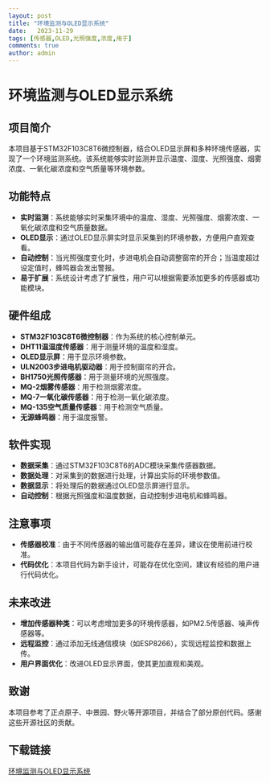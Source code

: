 ```yaml
---
layout: post
title: "环境监测与OLED显示系统"
date:   2023-11-29
tags: [传感器,OLED,光照强度,浓度,用于]
comments: true
author: admin
---
```

# 环境监测与OLED显示系统

## 项目简介

本项目基于STM32F103C8T6微控制器，结合OLED显示屏和多种环境传感器，实现了一个环境监测系统。该系统能够实时监测并显示温度、湿度、光照强度、烟雾浓度、一氧化碳浓度和空气质量等环境参数。

## 功能特点

- **实时监测**：系统能够实时采集环境中的温度、湿度、光照强度、烟雾浓度、一氧化碳浓度和空气质量数据。
- **OLED显示**：通过OLED显示屏实时显示采集到的环境参数，方便用户直观查看。
- **自动控制**：当光照强度变化时，步进电机会自动调整窗帘的开合；当温度超过设定值时，蜂鸣器会发出警报。
- **易于扩展**：系统设计考虑了扩展性，用户可以根据需要添加更多的传感器或功能模块。

## 硬件组成

- **STM32F103C8T6微控制器**：作为系统的核心控制单元。
- **DHT11温湿度传感器**：用于测量环境的温度和湿度。
- **OLED显示屏**：用于显示环境参数。
- **ULN2003步进电机驱动器**：用于控制窗帘的开合。
- **BH1750光照传感器**：用于测量环境的光照强度。
- **MQ-2烟雾传感器**：用于检测烟雾浓度。
- **MQ-7一氧化碳传感器**：用于检测一氧化碳浓度。
- **MQ-135空气质量传感器**：用于检测空气质量。
- **无源蜂鸣器**：用于温度报警。

## 软件实现

- **数据采集**：通过STM32F103C8T6的ADC模块采集传感器数据。
- **数据处理**：对采集到的数据进行处理，计算出实际的环境参数值。
- **数据显示**：将处理后的数据通过OLED显示屏进行显示。
- **自动控制**：根据光照强度和温度数据，自动控制步进电机和蜂鸣器。

## 注意事项

- **传感器校准**：由于不同传感器的输出值可能存在差异，建议在使用前进行校准。
- **代码优化**：本项目代码为新手设计，可能存在优化空间，建议有经验的用户进行代码优化。

## 未来改进

- **增加传感器种类**：可以考虑增加更多的环境传感器，如PM2.5传感器、噪声传感器等。
- **远程监控**：通过添加无线通信模块（如ESP8266），实现远程监控和数据上传。
- **用户界面优化**：改进OLED显示界面，使其更加直观和美观。

## 致谢

本项目参考了正点原子、中景园、野火等开源项目，并结合了部分原创代码。感谢这些开源社区的贡献。

## 下载链接

[环境监测与OLED显示系统](https://pan.quark.cn/s/127350ca7cc6)